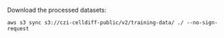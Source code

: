 Download the processed datasets:

```shell
aws s3 sync s3://czi-celldiff-public/v2/training-data/ ./ --no-sign-request
```